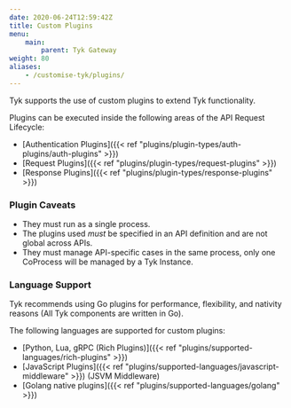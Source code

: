 ```yaml
---
date: 2020-06-24T12:59:42Z
title: Custom Plugins
menu:
    main:
        parent: Tyk Gateway
weight: 80
aliases:
    - /customise-tyk/plugins/
---
```


Tyk supports the use of custom plugins to extend Tyk functionality.

Plugins can be executed inside the following areas of the API Request Lifecycle:

*   [Authentication Plugins]({{< ref "plugins/plugin-types/auth-plugins/auth-plugins" >}})
*   [Request Plugins]({{< ref "plugins/plugin-types/request-plugins" >}})
*   [Response Plugins]({{< ref "plugins/plugin-types/response-plugins" >}})

### Plugin Caveats

*   They must run as a single process.
*   The plugins used *must* be specified in an API definition and are not global across APIs.
*   They must manage API-specific cases in the same process, only one CoProcess will be managed by a Tyk Instance.

### Language Support

Tyk recommends using Go plugins for performance, flexibility, and nativity reasons (All Tyk components are written in Go).

The following languages are supported for custom plugins:
*   [Python, Lua, gRPC (Rich Plugins)]({{< ref "plugins/supported-languages/rich-plugins" >}})
*   [JavaScript Plugins]({{< ref "plugins/supported-languages/javascript-middleware" >}}) (JSVM Middleware)
*   [Golang native plugins]({{< ref "plugins/supported-languages/golang" >}})